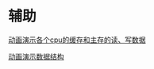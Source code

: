 # 辅助
[动画演示各个cpu的缓存和主存的读、写数据](https://www.scss.tcd.ie/Jeremy.Jones/VivioJS/caches/MESIHelp.htm)

[动画演示数据结构](https://visualgo.net/en)
